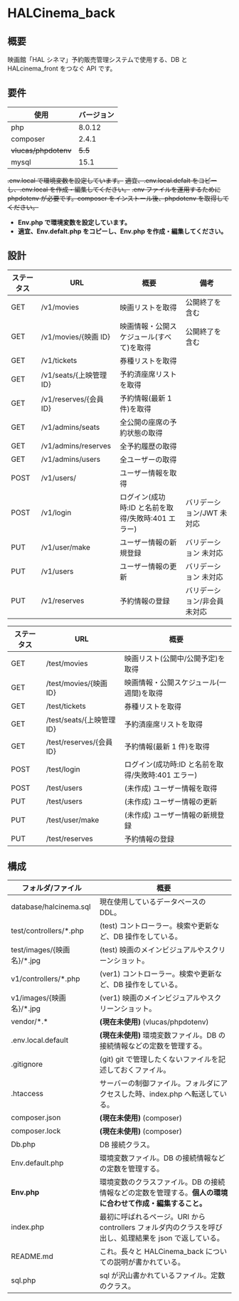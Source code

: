 # HALCinema_back

## 概要

映画館「HAL シネマ」予約販売管理システムで使用する、DB と HALcinema_front をつなぐ API です。

## 要件

| 使用                 | バージョン |
| -------------------- | ---------- |
| php                  | 8.0.12     |
| composer             | 2.4.1      |
| ~~vlucas/phpdotenv~~ | ~~5.5~~    |
| mysql                | 15.1       |

~~.env.local で環境変数を設定しています。~~
~~適宜、.env.local.defalt をコピーし、.env.local を作成・編集してください。~~
~~.env ファイルを運用するために phpdotenv が必要です。composer をインストール後、phpdotenv を取得してください。~~

- **Env.php で環境変数を設定しています。**
- **適宜、Env.defalt.php をコピーし、Env.php を作成・編集してください。**

## 設計

| ステータス | URL                     | 概要                                               | 備考                         |
| ---------- | ----------------------- | -------------------------------------------------- | ---------------------------- |
| GET        | /v1/movies              | 映画リストを取得                                   | 公開終了を含む               |
| GET        | /v1/movies/{映画 ID}    | 映画情報・公開スケジュール(すべて)を取得           | 公開終了を含む               |
| GET        | /v1/tickets             | 券種リストを取得                                   |                              |
| GET        | /v1/seats/{上映管理 ID} | 予約済座席リストを取得                             |                              |
| GET        | /v1/reserves/{会員 ID}  | 予約情報(最新 1 件)を取得                          |                              |
| GET        | /v1/admins/seats        | 全公開の座席の予約状態の取得                       |                              |
| GET        | /v1/admins/reserves     | 全予約履歴の取得                                   |                              |
| GET        | /v1/admins/users        | 全ユーザーの取得                                   |                              |
| POST       | /v1/users/              | ユーザー情報を取得                                 |                              |
| POST       | /v1/login               | ログイン(成功時:ID と名前を取得/失敗時:401 エラー) | バリデーション/JWT 未対応    |
| PUT        | /v1/user/make           | ユーザー情報の新規登録                             | バリデーション 未対応        |
| PUT        | /v1/users               | ユーザー情報の更新                                 | バリデーション 未対応        |
| PUT        | /v1/reserves            | 予約情報の登録                                     | バリデーション/非会員 未対応 |

| ステータス | URL                       | 概要                                               |
| ---------- | ------------------------- | -------------------------------------------------- |
| GET        | /test/movies              | 映画リスト(公開中/公開予定)を取得                  |
| GET        | /test/movies/{映画 ID}    | 映画情報・公開スケジュール(一週間)を取得           |
| GET        | /test/tickets             | 券種リストを取得                                   |
| GET        | /test/seats/{上映管理 ID} | 予約済座席リストを取得                             |
| GET        | /test/reserves/{会員 ID}  | 予約情報(最新 1 件)を取得                          |
| POST       | /test/login               | ログイン(成功時:ID と名前を取得/失敗時:401 エラー) |
| POST       | /test/users               | (未作成) ユーザー情報を取得                        |
| PUT        | /test/users               | (未作成) ユーザー情報の更新                        |
| PUT        | /test/user/make           | (未作成) ユーザー情報の新規登録                    |
| PUT        | /test/reserves            | 予約情報の登録                                     |

## 構成

| フォルダ/ファイル           | 概要                                                                                                      |
| --------------------------- | --------------------------------------------------------------------------------------------------------- |
| database/halcinema.sql      | 現在使用しているデータベースの DDL。                                                                      |
| test/controllers/\*.php     | (test) コントローラー。検索や更新など、DB 操作をしている。                                                |
| test/images/{映画名}/\*.jpg | (test) 映画のメインビジュアルやスクリーンショット。                                                       |
| v1/controllers/\*.php       | (ver1) コントローラー。検索や更新など、DB 操作をしている。                                                |
| v1/images/{映画名}/\*.jpg   | (ver1) 映画のメインビジュアルやスクリーンショット。                                                       |
| vendor/\*.\*                | **(現在未使用)** (vlucas/phpdotenv)                                                                       |
| .env.local.default          | **(現在未使用)** 環境変数ファイル。DB の接続情報などの定数を管理する。                                    |
| .gitignore                  | (git) git で管理したくないファイルを記述しておくファイル。                                                |
| .htaccess                   | サーバーの制御ファイル。フォルダにアクセスした時、index.php へ転送している。                              |
| composer.json               | **(現在未使用)** (composer)                                                                               |
| composer.lock               | **(現在未使用)** (composer)                                                                               |
| Db.php                      | DB 接続クラス。                                                                                           |
| Env.default.php             | 環境変数ファイル。DB の接続情報などの定数を管理する。                                                     |
| **Env.php**                 | 環境変数のクラスファイル。DB の接続情報などの定数を管理する。**個人の環境に合わせて作成・編集すること。** |
| index.php                   | 最初に呼ばれるページ。URI から controllers フォルダ内のクラスを呼び出し、処理結果を json で返している。   |
| README.md                   | これ。長々と HALCinema_back についての説明が書かれている。                                                |
| sql.php                     | sql が沢山書かれているファイル。定数のクラス。                                                            |
